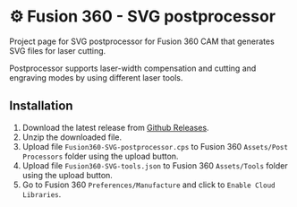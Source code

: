 # ⚙️ Fusion 360 - SVG postprocessor

Project page for SVG postprocessor for Fusion 360 CAM that generates SVG files for laser cutting.

Postprocessor supports laser-width compensation and cutting and engraving modes by using different laser tools.

## Installation

1. Download the latest release from [Github Releases](https://github.com/RoboticsBrno/Fusion360-SVG-postprocessor/releases).
2. Unzip the downloaded file.
3. Upload file `Fusion360-SVG-postprocessor.cps` to Fusion 360 `Assets/Post Processors` folder using the upload button.
4. Upload file `Fusion360-SVG-tools.json` to Fusion 360 `Assets/Tools` folder using the upload button.
5. Go to Fusion 360 `Preferences/Manufacture` and click to `Enable Cloud Libraries`.